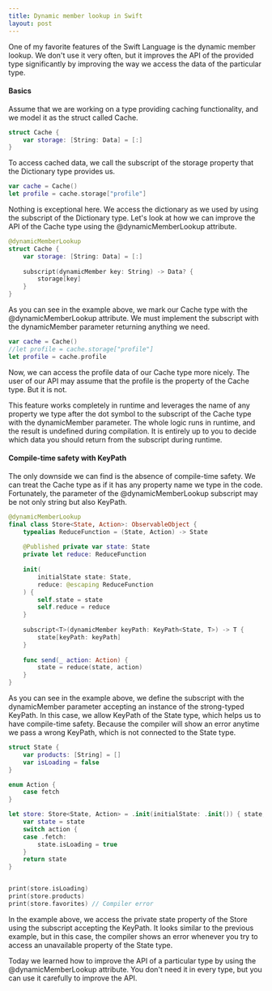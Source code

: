 ```yaml
---
title: Dynamic member lookup in Swift
layout: post
---
```


One of my favorite features of the Swift Language is the dynamic member lookup. We don't use it very often, but it improves the API of the provided type significantly by improving the way we access the data of the particular type.

#### Basics
Assume that we are working on a type providing caching functionality, and we model it as the struct called Cache.

```swift
struct Cache {
    var storage: [String: Data] = [:]
}
```

To access cached data, we call the subscript of the storage property that the Dictionary type provides us.

```swift
var cache = Cache()
let profile = cache.storage["profile"]
```

Nothing is exceptional here. We access the dictionary as we used by using the subscript of the Dictionary type. Let's look at how we can improve the API of the Cache type using the @dynamicMemberLookup attribute.

```swift
@dynamicMemberLookup
struct Cache {
    var storage: [String: Data] = [:]
    
    subscript(dynamicMember key: String) -> Data? {
        storage[key]
    }
}
```

As you can see in the example above, we mark our Cache type with the @dynamicMemberLookup attribute. We must implement the subscript with the dynamicMember parameter returning anything we need.

```swift
var cache = Cache()
//let profile = cache.storage["profile"]
let profile = cache.profile
```

Now, we can access the profile data of our Cache type more nicely. The user of our API may assume that the profile is the property of the Cache type. But it is not.

This feature works completely in runtime and leverages the name of any property we type after the dot symbol to the subscript of the Cache type with the dynamicMember parameter. The whole logic runs in runtime, and the result is undefined during compilation. It is entirely up to you to decide which data you should return from the subscript during runtime.

#### Compile-time safety with KeyPath
The only downside we can find is the absence of compile-time safety. We can treat the Cache type as if it has any property name we type in the code. Fortunately, the parameter of the @dynamicMemberLookup subscript may be not only string but also KeyPath.

```swift
@dynamicMemberLookup
final class Store<State, Action>: ObservableObject {
    typealias ReduceFunction = (State, Action) -> State
    
    @Published private var state: State
    private let reduce: ReduceFunction
    
    init(
        initialState state: State,
        reduce: @escaping ReduceFunction
    ) {
        self.state = state
        self.reduce = reduce
    }
    
    subscript<T>(dynamicMember keyPath: KeyPath<State, T>) -> T {
        state[keyPath: keyPath]
    }
    
    func send(_ action: Action) {
        state = reduce(state, action)
    }
}
```

As you can see in the example above, we define the subscript with the dynamicMember parameter accepting an instance of the strong-typed KeyPath. In this case, we allow KeyPath of the State type, which helps us to have compile-time safety. Because the compiler will show an error anytime we pass a wrong KeyPath, which is not connected to the State type.

```swift
struct State {
    var products: [String] = []
    var isLoading = false
}

enum Action {
    case fetch
}

let store: Store<State, Action> = .init(initialState: .init()) { state, action in
    var state = state
    switch action {
    case .fetch:
        state.isLoading = true
    }
    return state
}


print(store.isLoading)
print(store.products)
print(store.favorites) // Compiler error
```

In the example above, we access the private state property of the Store using the subscript accepting the KeyPath. It looks similar to the previous example, but in this case, the compiler shows an error whenever you try to access an unavailable property of the State type.

Today we learned how to improve the API of a particular type by using the @dynamicMemberLookup attribute. You don't need it in every type, but you can use it carefully to improve the API.
